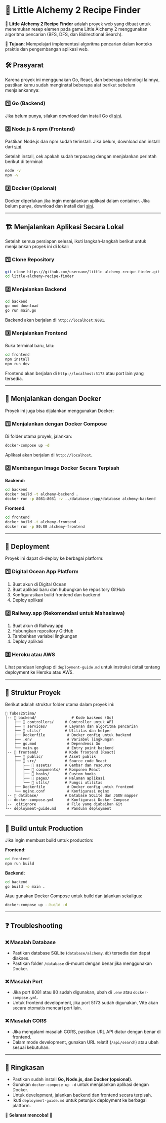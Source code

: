 # 🧪 Little Alchemy 2 Recipe Finder
🚀 **Little Alchemy 2 Recipe Finder** adalah proyek web yang dibuat untuk menemukan resep elemen pada game Little Alchemy 2 menggunakan algoritma pencarian (BFS, DFS, dan Bidirectional Search).

📌 **Tujuan**: Mempelajari implementasi algoritma pencarian dalam konteks praktis dan pengembangan aplikasi web.

## 🛠 Prasyarat  
Karena proyek ini menggunakan Go, React, dan beberapa teknologi lainnya, pastikan kamu sudah menginstal beberapa alat berikut sebelum menjalankannya:  

### 1️⃣ Go (Backend)  
Jika belum punya, silakan download dan install Go di [sini](https://go.dev/dl/).  

### 2️⃣ Node.js & npm (Frontend)  
Pastikan Node.js dan npm sudah terinstall. Jika belum, download dan install dari [sini](https://nodejs.org/).  

Setelah install, cek apakah sudah terpasang dengan menjalankan perintah berikut di terminal:  
```sh
node -v
npm -v
```

### 3️⃣ Docker (Opsional)  
Docker diperlukan jika ingin menjalankan aplikasi dalam container. Jika belum punya, download dan install dari [sini](https://www.docker.com/products/docker-desktop).  

---

## 🏗 Menjalankan Aplikasi Secara Lokal  
Setelah semua persiapan selesai, ikuti langkah-langkah berikut untuk menjalankan proyek ini di lokal:  

### 1️⃣ Clone Repository  
```sh
git clone https://github.com/username/little-alchemy-recipe-finder.git
cd little-alchemy-recipe-finder
```

### 2️⃣ Menjalankan Backend  
```sh
cd backend
go mod download
go run main.go
```
Backend akan berjalan di `http://localhost:8081`.

### 3️⃣ Menjalankan Frontend  
Buka terminal baru, lalu:
```sh
cd frontend
npm install
npm run dev
```
Frontend akan berjalan di `http://localhost:5173` atau port lain yang tersedia.

---

## 🐳 Menjalankan dengan Docker  
Proyek ini juga bisa dijalankan menggunakan Docker:

### 1️⃣ Menjalankan dengan Docker Compose
Di folder utama proyek, jalankan:
```sh
docker-compose up -d
```

Aplikasi akan berjalan di `http://localhost`.

### 2️⃣ Membangun Image Docker Secara Terpisah

**Backend:**
```sh
cd backend
docker build -t alchemy-backend .
docker run -p 8081:8081 -v ../database:/app/database alchemy-backend
```

**Frontend:**
```sh
cd frontend
docker build -t alchemy-frontend .
docker run -p 80:80 alchemy-frontend
```

---

## 🚢 Deployment  
Proyek ini dapat di-deploy ke berbagai platform:

### 1️⃣ Digital Ocean App Platform
1. Buat akun di Digital Ocean
2. Buat aplikasi baru dan hubungkan ke repository GitHub
3. Konfigurasikan build frontend dan backend
4. Deploy aplikasi

### 2️⃣ Railway.app (Rekomendasi untuk Mahasiswa)
1. Buat akun di Railway.app
2. Hubungkan repository GitHub
3. Tambahkan variabel lingkungan
4. Deploy aplikasi

### 3️⃣ Heroku atau AWS
Lihat panduan lengkap di `deployment-guide.md` untuk instruksi detail tentang deployment ke Heroku atau AWS.

---

## 📁 Struktur Proyek  
Berikut adalah struktur folder utama dalam proyek ini:  

```
📂 Tubes2Stima/
│-- 📂 backend/                # Kode backend (Go)
│   ├── 📂 controllers/     # Controller untuk API
│   ├── 📂 services/        # Layanan dan algoritma pencarian
│   ├── 📂 utils/           # Utilitas dan helper
│   ├── Dockerfile          # Docker config untuk backend
│   ├── .env                # Variabel lingkungan
│   ├── go.mod              # Dependensi Go
│   └── main.go             # Entry point backend
│-- 📂 frontend/            # Kode frontend (React)
│   ├── 📂 public/          # Asset publik
│   ├── 📂 src/             # Source code React
│   │   ├── 📂 assets/      # Gambar dan resource
│   │   ├── 📂 components/  # Komponen React
│   │   ├── 📂 hooks/       # Custom hooks
│   │   ├── 📂 pages/       # Halaman aplikasi
│   │   └── 📂 utils/       # Fungsi utilitas
│   ├── Dockerfile          # Docker config untuk frontend
│   └── nginx.conf          # Konfigurasi nginx
│-- 📂 database/            # Database SQLite dan JSON mapper
│-- docker-compose.yml      # Konfigurasi Docker Compose
│-- .gitignore              # File yang diabaikan Git
└-- deployment-guide.md     # Panduan deployment
```

---

## 🔧 Build untuk Production  
Jika ingin membuat build untuk production:

**Frontend:**
```sh
cd frontend
npm run build
```

**Backend:**
```sh
cd backend
go build -o main .
```

Atau gunakan Docker Compose untuk build dan jalankan sekaligus:
```sh
docker-compose up --build -d
```

---

## ❓ Troubleshooting  

### ❌ Masalah Database
- Pastikan database SQLite (`database/alchemy.db`) tersedia dan dapat diakses.
- Pastikan folder `/database` di-mount dengan benar jika menggunakan Docker.

### ❌ Masalah Port
- Jika port 8081 atau 80 sudah digunakan, ubah di `.env` atau `docker-compose.yml`.
- Untuk frontend development, jika port 5173 sudah digunakan, Vite akan secara otomatis mencari port lain.

### ❌ Masalah CORS
- Jika mengalami masalah CORS, pastikan URL API diatur dengan benar di frontend.
- Dalam mode development, gunakan URL relatif (`/api/search`) atau ubah sesuai kebutuhan.

---

## 📌 Ringkasan  
- Pastikan sudah install **Go, Node.js, dan Docker (opsional)**.
- Gunakan `docker-compose up -d` untuk menjalankan aplikasi dengan Docker.
- Untuk development, jalankan backend dan frontend secara terpisah.
- Ikuti `deployment-guide.md` untuk petunjuk deployment ke berbagai platform.

🎉 **Selamat mencoba! 🚀**
